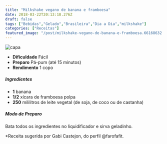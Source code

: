 ```yaml
---
title: "Milkshake vegano de banana e framboesa"
date: 2018-03-22T20:13:18.276Z
draft: false
tags: ["Bebidas","Gelado","Brasileira","Dia a Dia","milkshake"]
categories: ["Receitas"]
featured_image: "/post/milkshake-vegano-de-banana-e-framboesa.66168632.jpg"
---
```


![capa](/post/milkshake-vegano-de-banana-e-framboesa.66168632.jpg)

*   **Dificuldade** Fácil
*   **Preparo** Pá-pum (até 15 minutos)
*   **Rendimento** 1 copo

##### Ingredientes

*   **1** banana
*   **1/2** xícara de framboesa polpa
*   **250** mililitros de leite vegetal (de soja, de coco ou de castanha)

##### Modo de Preparo

Bata todos os ingredientes no liquidificador e sirva geladinho.

*Receita sugerida por Gabi Castejon, do perfil @farofafit.

